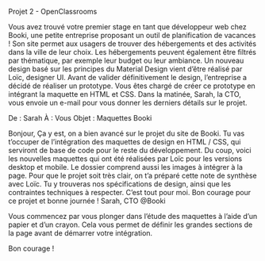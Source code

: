 Projet 2 - OpenClassrooms

Vous avez trouvé votre premier stage en tant que développeur web chez Booki, une petite entreprise proposant un outil de planification de vacances ! 
Son site permet aux usagers de trouver des hébergements et des activités dans la ville de leur choix. 
Les hébergements peuvent également être filtrés par thématique, par exemple leur budget ou leur ambiance.
Un nouveau design basé sur les principes du Material Design vient d’être réalisé par Loïc, designer UI.
Avant de valider définitivement le design, l’entreprise a décidé de réaliser un prototype. Vous êtes chargé de créer ce prototype en intégrant la maquette en HTML et CSS.
Dans la matinée, Sarah, la CTO, vous envoie un e-mail pour vous donner les derniers détails sur le projet.

De : Sarah
À : Vous
Objet : Maquettes Booki

Bonjour,
Ça y est, on a bien avancé sur le projet du site de Booki. 
Tu vas t’occuper de l’intégration des maquettes de design en HTML / CSS, qui serviront de base de code pour le reste du développement. 
Du coup, voici les nouvelles maquettes qui ont été réalisées par Loïc pour les versions desktop et mobile. 
Le dossier comprend aussi les images à intégrer à la page.
Pour que le projet soit très clair, on t’a préparé cette note de synthèse avec Loïc. 
Tu y trouveras nos spécifications de design, ainsi que les contraintes techniques à respecter.
C’est tout pour moi. 
Bon courage pour ce projet et bonne journée !
Sarah, CTO @Booki

Vous commencez par vous plonger dans l’étude des maquettes à l’aide d’un papier et d’un crayon. 
Cela vous permet de définir les grandes sections de la page avant de démarrer votre intégration. 

Bon courage !
